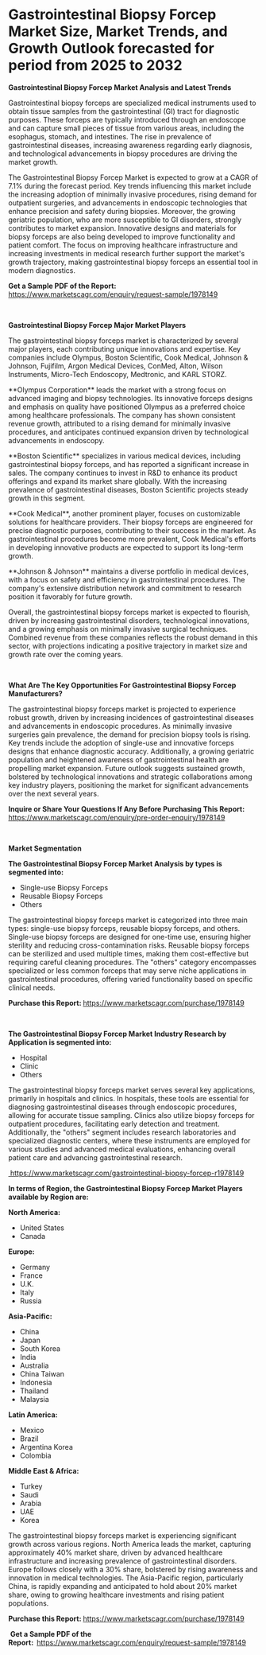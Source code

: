 <p><h1>Gastrointestinal Biopsy Forcep Market Size, Market Trends, and Growth Outlook forecasted for period from 2025 to 2032</h1></p><p><strong>Gastrointestinal Biopsy Forcep Market Analysis and Latest Trends</strong></p>
<p><p>Gastrointestinal biopsy forceps are specialized medical instruments used to obtain tissue samples from the gastrointestinal (GI) tract for diagnostic purposes. These forceps are typically introduced through an endoscope and can capture small pieces of tissue from various areas, including the esophagus, stomach, and intestines. The rise in prevalence of gastrointestinal diseases, increasing awareness regarding early diagnosis, and technological advancements in biopsy procedures are driving the market growth.</p><p>The Gastrointestinal Biopsy Forcep Market is expected to grow at a CAGR of 7.1% during the forecast period. Key trends influencing this market include the increasing adoption of minimally invasive procedures, rising demand for outpatient surgeries, and advancements in endoscopic technologies that enhance precision and safety during biopsies. Moreover, the growing geriatric population, who are more susceptible to GI disorders, strongly contributes to market expansion. Innovative designs and materials for biopsy forceps are also being developed to improve functionality and patient comfort. The focus on improving healthcare infrastructure and increasing investments in medical research further support the market's growth trajectory, making gastrointestinal biopsy forceps an essential tool in modern diagnostics.</p></p>
<p><strong>Get a Sample PDF of the Report:&nbsp;</strong> <a href="https://www.marketscagr.com/enquiry/request-sample/1978149?utm_campaign=3497&utm_medium=2&utm_source=Github&utm_content=ia&utm_term=16042025&utm_id=gastrointestinal-biopsy-forcep">https://www.marketscagr.com/enquiry/request-sample/1978149</a></p>
<p>&nbsp;</p>
<p><strong>Gastrointestinal Biopsy Forcep Major Market Players</strong></p>
<p><p>The gastrointestinal biopsy forceps market is characterized by several major players, each contributing unique innovations and expertise. Key companies include Olympus, Boston Scientific, Cook Medical, Johnson & Johnson, Fujifilm, Argon Medical Devices, ConMed, Alton, Wilson Instruments, Micro-Tech Endoscopy, Medtronic, and KARL STORZ.</p><p>**Olympus Corporation** leads the market with a strong focus on advanced imaging and biopsy technologies. Its innovative forceps designs and emphasis on quality have positioned Olympus as a preferred choice among healthcare professionals. The company has shown consistent revenue growth, attributed to a rising demand for minimally invasive procedures, and anticipates continued expansion driven by technological advancements in endoscopy.</p><p>**Boston Scientific** specializes in various medical devices, including gastrointestinal biopsy forceps, and has reported a significant increase in sales. The company continues to invest in R&D to enhance its product offerings and expand its market share globally. With the increasing prevalence of gastrointestinal diseases, Boston Scientific projects steady growth in this segment.</p><p>**Cook Medical**, another prominent player, focuses on customizable solutions for healthcare providers. Their biopsy forceps are engineered for precise diagnostic purposes, contributing to their success in the market. As gastrointestinal procedures become more prevalent, Cook Medical's efforts in developing innovative products are expected to support its long-term growth.</p><p>**Johnson & Johnson** maintains a diverse portfolio in medical devices, with a focus on safety and efficiency in gastrointestinal procedures. The company's extensive distribution network and commitment to research position it favorably for future growth.</p><p>Overall, the gastrointestinal biopsy forceps market is expected to flourish, driven by increasing gastrointestinal disorders, technological innovations, and a growing emphasis on minimally invasive surgical techniques. Combined revenue from these companies reflects the robust demand in this sector, with projections indicating a positive trajectory in market size and growth rate over the coming years.</p></p>
<p>&nbsp;</p>
<p><strong>What Are The Key Opportunities For Gastrointestinal Biopsy Forcep Manufacturers?</strong></p>
<p><p>The gastrointestinal biopsy forceps market is projected to experience robust growth, driven by increasing incidences of gastrointestinal diseases and advancements in endoscopic procedures. As minimally invasive surgeries gain prevalence, the demand for precision biopsy tools is rising. Key trends include the adoption of single-use and innovative forceps designs that enhance diagnostic accuracy. Additionally, a growing geriatric population and heightened awareness of gastrointestinal health are propelling market expansion. Future outlook suggests sustained growth, bolstered by technological innovations and strategic collaborations among key industry players, positioning the market for significant advancements over the next several years.</p></p>
<p><strong>Inquire or Share Your Questions If Any Before Purchasing This Report:</strong> <a href="https://www.marketscagr.com/enquiry/pre-order-enquiry/1978149?utm_campaign=3497&utm_medium=2&utm_source=Github&utm_content=ia&utm_term=16042025&utm_id=gastrointestinal-biopsy-forcep">https://www.marketscagr.com/enquiry/pre-order-enquiry/1978149</a></p>
<p>&nbsp;</p>
<p><strong>Market Segmentation</strong></p>
<p><strong>The Gastrointestinal Biopsy Forcep Market Analysis by types is segmented into:</strong></p>
<p><ul><li>Single-use Biopsy Forceps</li><li>Reusable Biopsy Forceps</li><li>Others</li></ul></p>
<p><p>The gastrointestinal biopsy forceps market is categorized into three main types: single-use biopsy forceps, reusable biopsy forceps, and others. Single-use biopsy forceps are designed for one-time use, ensuring higher sterility and reducing cross-contamination risks. Reusable biopsy forceps can be sterilized and used multiple times, making them cost-effective but requiring careful cleaning procedures. The "others" category encompasses specialized or less common forceps that may serve niche applications in gastrointestinal procedures, offering varied functionality based on specific clinical needs.</p></p>
<p><strong>Purchase this Report:&nbsp;</strong><a href="https://www.marketscagr.com/purchase/1978149?utm_campaign=3497&utm_medium=2&utm_source=Github&utm_content=ia&utm_term=16042025&utm_id=gastrointestinal-biopsy-forcep">https://www.marketscagr.com/purchase/1978149</a></p>
<p>&nbsp;</p>
<p><strong>The Gastrointestinal Biopsy Forcep Market Industry Research by Application is segmented into:</strong></p>
<p><ul><li>Hospital</li><li>Clinic</li><li>Others</li></ul></p>
<p><p>The gastrointestinal biopsy forceps market serves several key applications, primarily in hospitals and clinics. In hospitals, these tools are essential for diagnosing gastrointestinal diseases through endoscopic procedures, allowing for accurate tissue sampling. Clinics also utilize biopsy forceps for outpatient procedures, facilitating early detection and treatment. Additionally, the "others" segment includes research laboratories and specialized diagnostic centers, where these instruments are employed for various studies and advanced medical evaluations, enhancing overall patient care and advancing gastrointestinal research.</p></p>
<p><a href="https://www.marketscagr.com/gastrointestinal-biopsy-forcep-r1978149?utm_campaign=3497&utm_medium=2&utm_source=Github&utm_content=ia&utm_term=16042025&utm_id=gastrointestinal-biopsy-forcep">&nbsp;https://www.marketscagr.com/gastrointestinal-biopsy-forcep-r1978149</a></p>
<p><strong>In terms of Region, the Gastrointestinal Biopsy Forcep Market Players available by Region are:</strong></p>
<p>
    <p> <strong> North America: </strong>
        <ul>
            <li>United States</li>
            <li>Canada</li>
        </ul>
        </p> 
    <p> <strong> Europe: </strong>
        <ul>
            <li>Germany</li>
            <li>France</li>
            <li>U.K.</li>
            <li>Italy</li>
            <li>Russia</li>
        </ul>
        </p> 
    <p> <strong> Asia-Pacific: </strong>
        <ul>
            <li>China</li>
            <li>Japan</li>
            <li>South Korea</li>
            <li>India</li>
            <li>Australia</li>
            <li>China Taiwan</li>
            <li>Indonesia</li>
            <li>Thailand</li>
            <li>Malaysia</li>
        </ul>
        </p> 
    <p> <strong> Latin America: </strong>
        <ul>
            <li>Mexico</li>
            <li>Brazil</li>
            <li>Argentina Korea</li>
            <li>Colombia</li>
        </ul>
        </p> 
    <p> <strong> Middle East & Africa: </strong>
        <ul>
            <li>Turkey</li>
            <li>Saudi</li>
            <li>Arabia</li>
            <li>UAE</li>
            <li>Korea</li>
        </ul>
    </p>
    </p>
<p><p>The gastrointestinal biopsy forceps market is experiencing significant growth across various regions. North America leads the market, capturing approximately 40% market share, driven by advanced healthcare infrastructure and increasing prevalence of gastrointestinal disorders. Europe follows closely with a 30% share, bolstered by rising awareness and innovation in medical technologies. The Asia-Pacific region, particularly China, is rapidly expanding and anticipated to hold about 20% market share, owing to growing healthcare investments and rising patient populations.</p></p>
<p><strong>Purchase this Report: </strong><a href="https://www.marketscagr.com/purchase/1978149?utm_campaign=3497&utm_medium=2&utm_source=Github&utm_content=ia&utm_term=16042025&utm_id=gastrointestinal-biopsy-forcep">https://www.marketscagr.com/purchase/1978149</a></p>
<p>&nbsp;<strong>Get a Sample PDF of the Report:&nbsp;&nbsp;</strong><a href="https://www.marketscagr.com/enquiry/request-sample/1978149?utm_campaign=3497&utm_medium=2&utm_source=Github&utm_content=ia&utm_term=16042025&utm_id=gastrointestinal-biopsy-forcep">https://www.marketscagr.com/enquiry/request-sample/1978149</a></p>
<p><strong></strong></p>
<p><p></p><p></p><p></p></p>